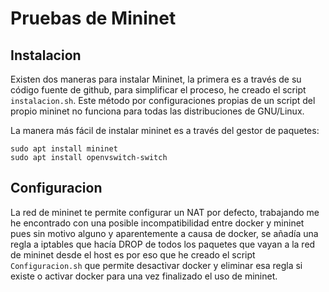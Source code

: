 # Pruebas de Mininet

## Instalacion
Existen dos maneras para instalar Mininet, la primera es a través de su código fuente de github, para simplificar el proceso, he creado el script `instalacion.sh`. Este método por configuraciones propias de un script del propio mininet no funciona para todas las distribuciones de GNU/Linux.

La manera más fácil de instalar mininet es a través del gestor de paquetes:

```
sudo apt install mininet
sudo apt install openvswitch-switch
```

## Configuracion
La red de mininet te permite configurar un NAT por defecto, trabajando me he encontrado con una posible incompatibilidad entre docker y mininet pues sin motivo alguno y aparentemente a causa de docker, se añadía una regla a iptables que hacía DROP de todos los paquetes que vayan a la red de mininet desde el host es por eso que he creado el script `Configuracion.sh` que permite desactivar docker y eliminar esa regla si existe o activar docker para una vez finalizado el uso de mininet.
